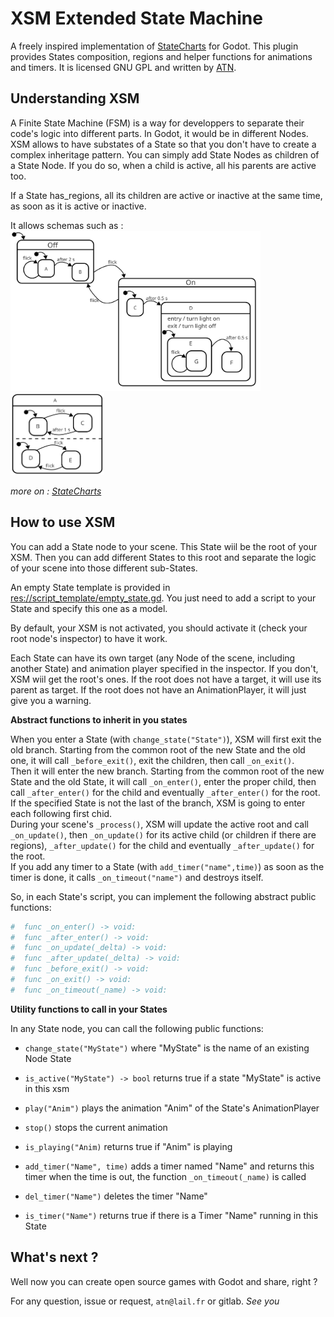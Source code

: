 XSM Extended State Machine
==========================

A freely inspired implementation of [StateCharts](https://statecharts.github.io/what-is-a-statechart.html) for Godot. This plugin provides States composition, regions and helper functions for animations and timers. It is licensed GNU GPL and written by [ATN](https://gitlab.com/atnb).


Understanding XSM
-----------------

A Finite State Machine (FSM) is a way for developpers to separate their code's logic into different parts. In Godot, it would be in different Nodes. XSM allows to have substates of a State so that you don't have to create a complex inheritage pattern. You can simply add State Nodes as children of a State Node. If you do so, when a child is active, all his parents are active too.

If a State has_regions, all its children are active or inactive at the same time, as soon as it is active or inactive.

It allows schemas such as :
<img src="readme_files/stateschart_composition.svg" alt="statechart" width="400"/>
<img src="readme_files/stateschart_regions.svg" alt="statechart" width="150"/>

_more on : [StateCharts](https://statecharts.github.io/what-is-a-statechart.html)_


How to use XSM
---------------

You can add a State node to your scene. This State wiil be the root of your XSM. Then you can add different States to this root and separate the logic of your scene into those different sub-States.

An empty State template is provided in [res://script_template/empty_state.gd](https://gitlab.com/atnb/xsm/-/blob/master/script_templates/empty_state.gd). You just need to add a script to your State and specify this one as a model.

By default, your XSM is not activated, you should activate it (check your root node's inspector) to have it work.

Each State can have its own target (any Node of the scene, including another State) and animation player specified in the inspector. If you don't, XSM wiil get the root's ones. If the root does not have a target, it will use its parent as target. If the root does not have an AnimationPlayer, it will just give you a warning.


**Abstract functions to inherit in you states**

When you enter a State (with `change_state("State")`), XSM will first exit the old branch. Starting from the common root of the new State and the old one, it will call `_before_exit()`, exit the children, then call `_on_exit()`.  
Then it will enter the new branch. Starting from the common root of the new State and the old State, it will call `_on_enter()`, enter the proper child, then call `_after_enter()` for the child and eventually `_after_enter()` for the root. If the specified State is not the last of the branch, XSM is going to enter each following first chid.  
During your scene's `_process()`, XSM will update the active root and call `_on_update()`, then `_on_update()` for its active child (or children if there are regions), `_after_update()` for the child and eventually `_after_update()` for the root.  
If you add any timer to a State (with `add_timer("name",time)`) as soon as the timer is done, it calls `_on_timeout("name")` and destroys itself.

So, in each State's script, you can implement the following abstract public functions:
```python
#  func _on_enter() -> void:
#  func _after_enter() -> void:
#  func _on_update(_delta) -> void:
#  func _after_update(_delta) -> void:
#  func _before_exit() -> void:
#  func _on_exit() -> void:
#  func _on_timeout(_name) -> void:
```


**Utility functions to call in your States**

In any State node, you can call the following public functions:

* `change_state("MyState")`
   where "MyState" is the name of an existing Node State

* `is_active("MyState") -> bool`
   returns true if a state "MyState" is active in this xsm

* `play("Anim")`
   plays the animation "Anim" of the State's AnimationPlayer

* `stop()`
   stops the current animation

* `is_playing("Anim)`
   returns true if "Anim" is playing

* `add_timer("Name", time)`
   adds a timer named "Name" and returns this timer
   when the time is out, the function `_on_timeout(_name)` is called
   
* `del_timer("Name")`
   deletes the timer "Name"
   
* `is_timer("Name")`
   returns true if there is a Timer "Name" running in this State


What's next ?
-----------------

Well now you can create open source games with Godot and share, right ?

For any question, issue or request, `atn@lail.fr` or gitlab.
_See you_
